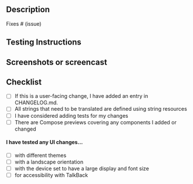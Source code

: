 ## Description

<!-- Please include a summary of what the PR is changing and why those changes are needed. -->

Fixes # (issue) <!-- if applicable -->

## Testing Instructions
<!-- Please include step by step instructions on how to test this PR. -->
<!-- 1. Tap on the Filters tab -->
<!-- 2. Tap on a filter -->
<!-- 3. etc. -->

## Screenshots or screencast <!-- if applicable -->

## Checklist

- [ ] If this is a user-facing change, I have added an entry in CHANGELOG.md.
- [ ] All strings that need to be translated are defined using string resources
- [ ] I have considered adding tests for my changes
- [ ] There are Compose previews covering any components I added or changed
 
#### I have tested any UI changes...
- [ ] with different themes
- [ ] with a landscape orientation
- [ ] with the device set to have a large display and font size
- [ ] for accessibility with TalkBack
